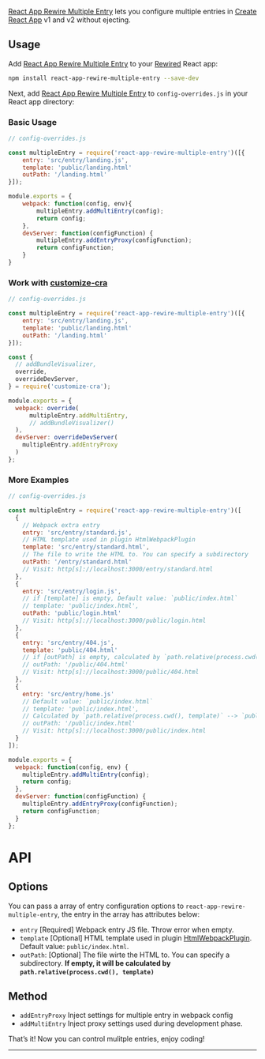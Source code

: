 [React App Rewire Multiple Entry] lets you configure multiple entries in [Create React App]
v1 and v2 without ejecting.

## Usage

Add [React App Rewire Multiple Entry] to your [Rewired] React app:

```bash
npm install react-app-rewire-multiple-entry --save-dev
```

Next, add [React App Rewire Multiple Entry] to `config-overrides.js` in your React app
directory:

### Basic Usage

```js
// config-overrides.js

const multipleEntry = require('react-app-rewire-multiple-entry')([{
    entry: 'src/entry/landing.js',
    template: 'public/landing.html'
    outPath: '/landing.html'
}]);

module.exports = {
    webpack: function(config, env){
        multipleEntry.addMultiEntry(config);
        return config;
    },
    devServer: function(configFunction) {
        multipleEntry.addEntryProxy(configFunction);
        return configFunction;
    }
}

```

### Work with [customize-cra]

```js
// config-overrides.js

const multipleEntry = require('react-app-rewire-multiple-entry')([{
    entry: 'src/entry/landing.js',
    template: 'public/landing.html'
    outPath: '/landing.html'
}]);

const {
  // addBundleVisualizer,
  override,
  overrideDevServer,
} = require('customize-cra');

module.exports = {
  webpack: override(
      multipleEntry.addMultiEntry,
      // addBundleVisualizer()
  ),
  devServer: overrideDevServer(
    multipleEntry.addEntryProxy
  )
};

```

### More Examples

```js
// config-overrides.js

const multipleEntry = require('react-app-rewire-multiple-entry')([
  {
    // Webpack extra entry
    entry: 'src/entry/standard.js',
    // HTML template used in plugin HtmlWebpackPlugin
    template: 'src/entry/standard.html',
    // The file to write the HTML to. You can specify a subdirectory
    outPath: '/entry/standard.html'
    // Visit: http[s]://localhost:3000/entry/standard.html
  },
  {
    entry: 'src/entry/login.js',
    // if [template] is empty, Default value: `public/index.html`
    // template: 'public/index.html',
    outPath: 'public/login.html'
    // Visit: http[s]://localhost:3000/public/login.html
  },
  {
    entry: 'src/entry/404.js',
    template: 'public/404.html'
    // if [outPath] is empty, calculated by `path.relative(process.cwd(), template)` --> `public/404.html`
    // outPath: '/public/404.html'
    // Visit: http[s]://localhost:3000/public/404.html
  },
  {
    entry: 'src/entry/home.js'
    // Default value: `public/index.html`
    // template: 'public/index.html',
    // Calculated by `path.relative(process.cwd(), template)` --> `public/index.html`
    // outPath: '/public/index.html'
    // Visit: http[s]://localhost:3000/public/index.html
  }
]);

module.exports = {
  webpack: function(config, env) {
    multipleEntry.addMultiEntry(config);
    return config;
  },
  devServer: function(configFunction) {
    multipleEntry.addEntryProxy(configFunction);
    return configFunction;
  }
};
```

# API

## Options

You can pass a array of entry configuration options to `react-app-rewire-multiple-entry`, the entry in the array has attributes below:

- `entry` [Required] Webpack entry JS file. Throw error when empty.
- `template` [Optional] HTML template used in plugin [HtmlWebpackPlugin]. Default value: `public/index.html`.
- `outPath`: [Optional] The file wirte the HTML to. You can specify a subdirectory. **If empty, it will be calculated by `path.relative(process.cwd(), template)`**

## Method

- `addEntryProxy` Inject settings for multiple entry in webpack config
- `addMultiEntry` Inject proxy settings used during development phase.

That’s it! Now you can control mulitple entries, enjoy coding!

---

[create react app]: https://github.com/facebook/create-react-app
[react app rewire multiple entry]: https://github.com/Derek-Hu/react-app-rewire-multiple-entry
[customize-cra]: https://github.com/arackaf/customize-cra#readme
[rewired]: https://github.com/timarney/react-app-rewired#how-to-rewire-your-create-react-app-project
[htmlwebpackplugin]: https://github.com/jantimon/html-webpack-plugin
